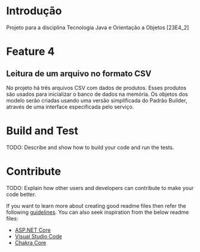 # Introdução 
Projeto para a disciplina Tecnologia Java e Orientação a Objetos [23E4_2]

# Feature 4 

## Leitura de um arquivo no formato CSV
No projeto há três arquivos CSV com dados de produtos. Esses produtos são usados
para inicializar o banco de dados na memória. Os objetos dos modelo
serão criadas usando uma versão simplificada do Padrão Builder, através de uma interface
especificada pelo serviço.





# Build and Test
TODO: Describe and show how to build your code and run the tests. 

# Contribute
TODO: Explain how other users and developers can contribute to make your code better. 

If you want to learn more about creating good readme files then refer the following [guidelines](https://docs.microsoft.com/en-us/azure/devops/repos/git/create-a-readme?view=azure-devops). You can also seek inspiration from the below readme files:
- [ASP.NET Core](https://github.com/aspnet/Home)
- [Visual Studio Code](https://github.com/Microsoft/vscode)
- [Chakra Core](https://github.com/Microsoft/ChakraCore)